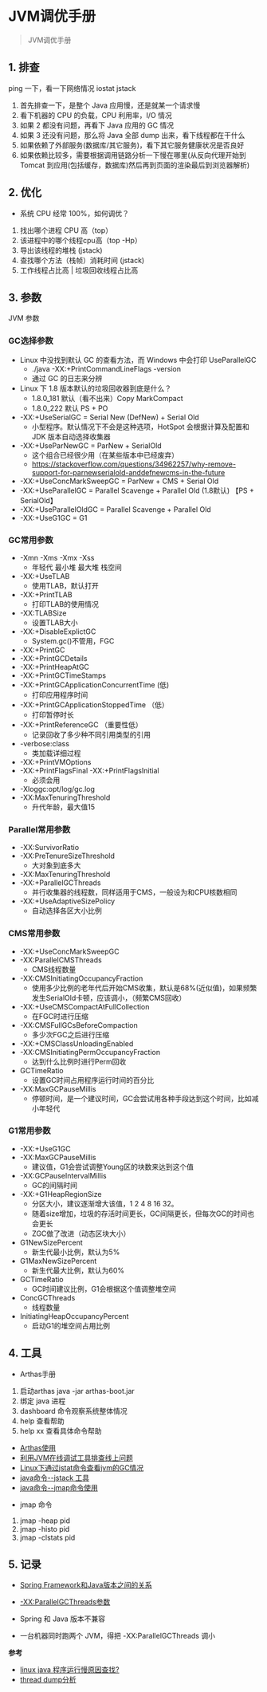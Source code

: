 # JVM调优手册

> JVM调优手册

## 1. 排查

ping 一下，看一下网络情况
iostat jstack

1. 首先排查一下，是整个 Java 应用慢，还是就某一个请求慢
2. 看下机器的 CPU 的负载，CPU 利用率，I/O 情况
3. 如果 2 都没有问题，再看下 Java 应用的 GC 情况
4. 如果 3 还没有问题，那么将 Java 全部 dump 出来，看下线程都在干什么
5. 如果依赖了外部服务(数据库/其它服务)，看下其它服务健康状况是否良好
6. 如果依赖比较多，需要根据调用链路分析一下慢在哪里(从反向代理开始到 Tomcat 到应用(包括缓存，数据库)然后再到页面的渲染最后到浏览器解析)

## 2. 优化

* 系统 CPU 经常 100%，如何调优？

1. 找出哪个进程 CPU 高（top）
2. 该进程中的哪个线程cpu高（top -Hp）
3. 导出该线程的堆栈 (jstack)
4. 查找哪个方法（栈帧）消耗时间 (jstack)
5. 工作线程占比高 | 垃圾回收线程占比高

## 3. 参数

JVM 参数

### GC选择参数

* Linux 中没找到默认 GC 的查看方法，而 Windows 中会打印 UseParallelGC
  * ./java -XX:+PrintCommandLineFlags -version
  * 通过 GC 的日志来分辨
* Linux 下 1.8 版本默认的垃圾回收器到底是什么？
  * 1.8.0_181 默认（看不出来）Copy MarkCompact
  * 1.8.0_222 默认 PS + PO
* -XX:+UseSerialGC = Serial New (DefNew) + Serial Old
  * 小型程序。默认情况下不会是这种选项，HotSpot 会根据计算及配置和 JDK 版本自动选择收集器
* -XX:+UseParNewGC = ParNew + SerialOld
  * 这个组合已经很少用（在某些版本中已经废弃）
  * https://stackoverflow.com/questions/34962257/why-remove-support-for-parnewserialold-anddefnewcms-in-the-future
* -XX:+UseConcMarkSweepGC = ParNew + CMS + Serial Old
* -XX:+UseParallelGC = Parallel Scavenge + Parallel Old (1.8默认) 【PS + SerialOld】
* -XX:+UseParallelOldGC = Parallel Scavenge + Parallel Old
* -XX:+UseG1GC = G1

### GC常用参数

* -Xmn -Xms -Xmx -Xss
  * 年轻代 最小堆 最大堆 栈空间
* -XX:+UseTLAB
  * 使用TLAB，默认打开
* -XX:+PrintTLAB
  * 打印TLAB的使用情况
* -XX:TLABSize
  * 设置TLAB大小
* -XX:+DisableExplictGC
  * System.gc()不管用，FGC
* -XX:+PrintGC
* -XX:+PrintGCDetails
* -XX:+PrintHeapAtGC
* -XX:+PrintGCTimeStamps
* -XX:+PrintGCApplicationConcurrentTime (低)
  * 打印应用程序时间
* -XX:+PrintGCApplicationStoppedTime （低）
  * 打印暂停时长
* -XX:+PrintReferenceGC （重要性低）
  * 记录回收了多少种不同引用类型的引用
* -verbose:class
  * 类加载详细过程
* -XX:+PrintVMOptions
* -XX:+PrintFlagsFinal  -XX:+PrintFlagsInitial
  * 必须会用
* -Xloggc:opt/log/gc.log
* -XX:MaxTenuringThreshold
  * 升代年龄，最大值15

### Parallel常用参数

* -XX:SurvivorRatio
* -XX:PreTenureSizeThreshold
  * 大对象到底多大
* -XX:MaxTenuringThreshold
* -XX:+ParallelGCThreads
  * 并行收集器的线程数，同样适用于CMS，一般设为和CPU核数相同
* -XX:+UseAdaptiveSizePolicy
  * 自动选择各区大小比例

### CMS常用参数

* -XX:+UseConcMarkSweepGC
* -XX:ParallelCMSThreads
  * CMS线程数量
* -XX:CMSInitiatingOccupancyFraction
  * 使用多少比例的老年代后开始CMS收集，默认是68%(近似值)，如果频繁发生SerialOld卡顿，应该调小，（频繁CMS回收）
* -XX:+UseCMSCompactAtFullCollection
  * 在FGC时进行压缩
* -XX:CMSFullGCsBeforeCompaction
  * 多少次FGC之后进行压缩
* -XX:+CMSClassUnloadingEnabled
* -XX:CMSInitiatingPermOccupancyFraction
  * 达到什么比例时进行Perm回收
* GCTimeRatio
  * 设置GC时间占用程序运行时间的百分比
* -XX:MaxGCPauseMillis
  * 停顿时间，是一个建议时间，GC会尝试用各种手段达到这个时间，比如减小年轻代

### G1常用参数

* -XX:+UseG1GC
* -XX:MaxGCPauseMillis
  * 建议值，G1会尝试调整Young区的块数来达到这个值
* -XX:GCPauseIntervalMillis
  * GC的间隔时间
* -XX:+G1HeapRegionSize
  * 分区大小，建议逐渐增大该值，1 2 4 8 16 32。
  * 随着size增加，垃圾的存活时间更长，GC间隔更长，但每次GC的时间也会更长
  * ZGC做了改进（动态区块大小）
* G1NewSizePercent
  * 新生代最小比例，默认为5%
* G1MaxNewSizePercent
  * 新生代最大比例，默认为60%
* GCTimeRatio
  * GC时间建议比例，G1会根据这个值调整堆空间
* ConcGCThreads
  * 线程数量
* InitiatingHeapOccupancyPercent
  * 启动G1的堆空间占用比例

## 4. 工具

* Arthas手册

1. 启动arthas java -jar arthas-boot.jar
2. 绑定 java 进程
3. dashboard 命令观察系统整体情况
4. help 查看帮助
5. help xx 查看具体命令帮助

* [Arthas使用](https://www.jianshu.com/p/507f7e0cc3a3)
* [利用JVM在线调试工具排查线上问题](https://www.cnblogs.com/nxlhero/p/11660854.html)
* [Linux下通过jstat命令查看jvm的GC情况](https://www.cnblogs.com/ChoviWu/p/10069399.html)
* [java命令--jstack 工具](https://www.cnblogs.com/kongzhongqijing/articles/3630264.html)
* [java命令--jmap命令使用](https://www.cnblogs.com/huanglog/p/10302901.html)

- jmap 命令

1. jmap -heap pid
2. jmap -histo pid
3. jmap -clstats pid

## 5. 记录

* [Spring Framework和Java版本之间的关系](https://www.cnblogs.com/unclewei/p/12611633.html)
* [-XX:ParallelGCThreads参数](http://www.blogjava.net/paulwong/archive/2014/06/16/414812.html)

* Spring 和 Java 版本不兼容
* 一台机器同时跑两个 JVM，得把 -XX:ParallelGCThreads 调小

**参考**

* [linux java 程序运行慢原因查找?](https://segmentfault.com/q/1010000007603766)
* [thread dump分析](https://blog.csdn.net/l1394049664/article/details/81290910)

